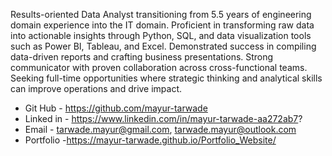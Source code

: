 Results-oriented Data Analyst transitioning from 5.5 years of engineering domain experience into the IT domain. 
Proficient in transforming raw data into actionable insights through Python, SQL, and data visualization tools such as Power BI, Tableau, and Excel. 
Demonstrated success in compiling data-driven reports and crafting business presentations. 
Strong communicator with proven collaboration across cross-functional teams. 
Seeking full-time opportunities where strategic thinking and analytical skills can improve operations and drive impact.

- Git Hub - https://github.com/mayur-tarwade
- Linked in - https://www.linkedin.com/in/mayur-tarwade-aa272ab7?
- Email - tarwade.mayur@gmail.com, tarwade.mayur@outlook.com
- Portfolio -https://mayur-tarwade.github.io/Portfolio_Website/

<!---
mayur-tarwade/mayur-tarwade is a ✨ special ✨ repository because its `README.md` (this file) appears on your GitHub profile.
You can click the Preview link to take a look at your changes.
--->
